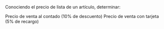 Conociendo el precio de lista de un artículo, determinar:

Precio de venta al contado (10% de descuento) 
Precio de venta con tarjeta (5% de recargo)